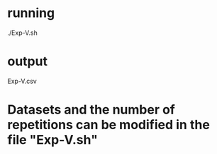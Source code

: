 # running
./Exp-V.sh

# output
Exp-V.csv

# Datasets and the number of repetitions can be modified in the file "Exp-V.sh"
